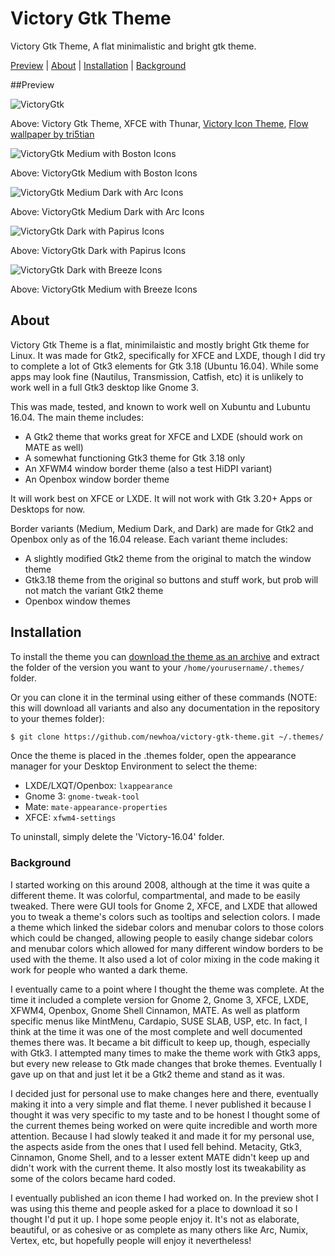 # Victory Gtk Theme
Victory Gtk Theme, A flat minimalistic and bright gtk theme.

[Preview](#preview) | [About](#about) | [Installation](#install) | [Background](#background)

<a name="preview"></a>

##Preview

![VictoryGtk](https://i.imgur.com/jvTaw5M.png "VictoryGtk")

Above:  Victory Gtk Theme, XFCE with Thunar, [Victory Icon Theme](https://github.com/newhoa/victory-icon-theme), [Flow wallpaper by tri5tian](https://www.gnome-look.org/content/show.php/Flow?content=71058)

![VictoryGtk Medium with Boston Icons](https://i.imgur.com/14FfVBP.png "VictoryGtk Medium with Boston Icons")

Above: VictoryGtk Medium with Boston Icons

![VictoryGtk Medium Dark with Arc Icons](https://i.imgur.com/nrgzrZu.png "VictoryGtk Medium Dark with Arc Icons")

Above: VictoryGtk Medium Dark with Arc Icons

![VictoryGtk Dark with Papirus Icons](https://i.imgur.com/OBVATAu.png "VictoryGtk Dark with Papirus Icons")

Above: VictoryGtk Dark with Papirus Icons

![VictoryGtk Dark with Breeze Icons](https://i.imgur.com/TUcBLWO.png "VictoryGtk Medium with Breeze Icons")

Above: VictoryGtk Medium with Breeze Icons

<a name="about"></a>

## About

Victory Gtk Theme is a flat, minimilaistic and mostly bright Gtk theme for Linux. It was made for Gtk2, specifically for XFCE and LXDE, though I did try to complete a lot of Gtk3 elements for Gtk 3.18 (Ubuntu 16.04). While some apps may look fine (Nautilus, Transmission, Catfish, etc) it is unlikely to work well in a full Gtk3 desktop like Gnome 3.

This was made, tested, and known to work well on Xubuntu and Lubuntu 16.04. The main theme includes:

* A Gtk2 theme that works great for XFCE and LXDE (should work on MATE as well)
* A somewhat functioning Gtk3 theme for Gtk 3.18 only
* An XFWM4 window border theme (also a test HiDPI variant)
* An Openbox window border theme

It will work best on XFCE or LXDE. It will not work with Gtk 3.20+ Apps or Desktops for now.


Border variants (Medium, Medium Dark, and Dark) are made for Gtk2 and Openbox only as of the 16.04 release. Each variant theme includes:

* A slightly modified Gtk2 theme from the original to match the window theme
* Gtk3.18 theme from the original so buttons and stuff work, but prob will not match the variant Gtk2 theme
* Openbox window themes

<a name="install"></a>

## Installation

To install the theme you can [download the theme as an archive](https://github.com/newhoa/victory-gtk-theme/archive/master.zip) and extract the folder of the version you want to your `/home/yourusername/.themes/` folder.

Or you can clone it in the terminal using either of these commands (NOTE: this will download all variants and also any documentation in the repository to your themes folder):

```bash
$ git clone https://github.com/newhoa/victory-gtk-theme.git ~/.themes/
```


Once the theme is placed in the .themes folder, open the appearance manager for your Desktop Environment to select the theme:

- LXDE/LXQT/Openbox: `lxappearance`
- Gnome 3: `gnome-tweak-tool`
- Mate: `mate-appearance-properties`
- XFCE: `xfwm4-settings`

To uninstall, simply delete the 'Victory-16.04' folder.

<a name="background"></a>

### Background

I started working on this around 2008, although at the time it was quite a different theme. It was colorful, compartmental, and made to be easily tweaked. There were GUI tools for Gnome 2, XFCE, and LXDE that allowed you to tweak a theme's colors such as tooltips and selection colors. I made a theme which linked the sidebar colors and menubar colors to those colors which could be changed, allowing people to easily change sidebar colors and menubar colors which allowed for many different window borders to be used with the theme. It also used a lot of color mixing in the code making it work for people who wanted a dark theme.

I eventually came to a point where I thought the theme was complete. At the time it included a complete version for Gnome 2, Gnome 3, XFCE, LXDE, XFWM4, Openbox, Gnome Shell Cinnamon, MATE. As well as platform specific menus like MintMenu, Cardapio, SUSE SLAB, USP, etc. In fact, I think at the time it was one of the most complete and well documented themes there was. It became a bit difficult to keep up, though, especially with Gtk3. I attempted many times to make the theme work with Gtk3 apps, but every new release to Gtk made changes that broke themes. Eventually I gave up on that and just let it be a Gtk2 theme and stand as it was.

I decided just for personal use to make changes here and there, eventually making it into a very simple and flat theme. I never published it because I thought it was very specific to my taste and to be honest I thought some of the current themes being worked on were quite incredible and worth more attention. Because I had slowly teaked it and made it for my personal use, the aspects aside from the ones that I used fell behind. Metacity, Gtk3, Cinnamon, Gnome Shell, and to a lesser extent MATE didn't keep up and didn't work with the current theme. It also mostly lost its tweakability as some of the colors became hard coded.

I eventually published an icon theme I had worked on. In the preview shot I was using this theme and people asked for a place to download it so I thought I'd put it up. I hope some people enjoy it. It's not as elaborate, beautiful, or as cohesive or as complete as many others like Arc, Numix, Vertex, etc, but hopefully people will enjoy it nevertheless!
